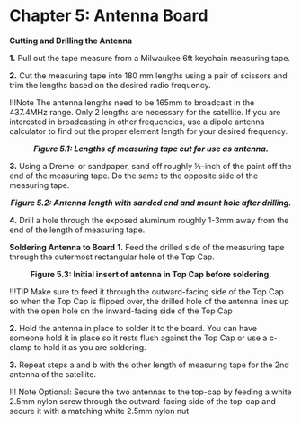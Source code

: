 # Chapter 5: Antenna Board

 **Cutting and Drilling the Antenna**

**1.** Pull out the tape measure from a Milwaukee 6ft keychain measuring tape.

**2.** Cut the measuring tape into 180 mm lengths using a pair of scissors and trim the lengths based on the desired radio frequency.
      
      
!!!Note 
      The antenna lengths need to be 165mm to broadcast in the 437.4MHz range. Only 2 lengths are necessary for the satellite. If you are interested in broadcasting in other frequencies, use a dipole antenna calculator to find out the proper element length for your desired frequency.

*<p align="center">**Figure 5.1: Lengths of measuring tape cut for use as antenna.**</p>*
  
   
**3.** Using a Dremel or sandpaper, sand off roughly ½-inch of the paint off the end of the measuring tape. Do the same to the opposite side of the measuring tape.

*<p align="center">**Figure 5.2: Antenna length with sanded end and mount hole after drilling.** </p>*
   

**4.** Drill a hole through the exposed aluminum roughly 1-3mm away from the end of the length of measuring tape.

**Soldering Antenna to Board**
   **1.** Feed the drilled side of the measuring tape through the outermost rectangular hole of the Top Cap. 
    <p align="center">**Figure 5.3: Initial insert of antenna in Top Cap before soldering.** </p>
   
   !!!TIP 
      Make sure to feed it through the outward-facing side of the Top Cap so when the Top Cap is flipped over, the drilled hole of the antenna lines up with the open hole on the inward-facing side of the Top Cap
     


   **2.** Hold the antenna in place to solder it to the board. You can have someone hold it in place so it rests flush against the Top Cap or use a c-clamp to hold it as you are soldering.
   
   **3.** Repeat steps a and b with the other length of measuring tape for the 2nd antenna of the satellite.
   
   !!! Note Optional:
      Secure the two antennas to the top-cap by feeding a white 2.5mm nylon screw through the outward-facing side of the top-cap and secure it with a matching white 2.5mm nylon nut
